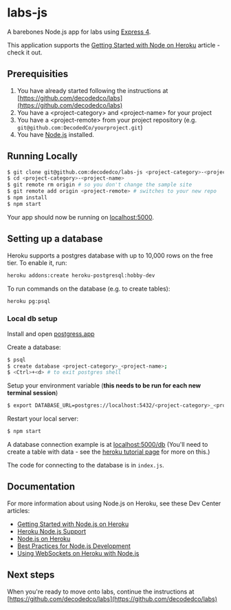 # labs-js

A barebones Node.js app for labs using [Express 4](http://expressjs.com/).

This application supports the [Getting Started with Node on Heroku](https://devcenter.heroku.com/articles/getting-started-with-nodejs) article - check it out.

## Prerequisities

1. You have already started following the instructions at [https://github.com/decodedco/labs](https://github.com/decodedco/labs)
2. You have a \<project-category\> and \<project-name\> for your project
2. You have a \<project-remote\> from your project repository (e.g. `git@github.com:DecodedCo/yourproject.git`)
1. You have [Node.js](http://nodejs.org/) installed.

## Running Locally

```sh
$ git clone git@github.com:decodedco/labs-js <project-category>-<project-name>
$ cd <project-category>-<project-name>
$ git remote rm origin # so you don't change the sample site
$ git remote add origin <project-remote> # switches to your new repo
$ npm install
$ npm start
```

Your app should now be running on [localhost:5000](http://localhost:5000/).

## Setting up a database

Heroku supports a postgres database with up to 10,000 rows on the free tier. To enable it, run:

```sh
heroku addons:create heroku-postgresql:hobby-dev
```

To run commands on the database (e.g. to create tables):
```sh
heroku pg:psql
```

### Local db setup

Install and open [postgress.app](http://postgresapp.com/)

Create a database:

```sh
$ psql
$ create database <project-category>_<project-name>;
$ <Ctrl>+<d> # to exit postgres shell
```

Setup your environment variable (**this needs to be run for each new terminal session**)

```sh
$ export DATABASE_URL=postgres://localhost:5432/<project-category>_<project-name>
```

Restart your local server:

```sh
$ npm start
```

A database connection example is at [localhost:5000/db](http://localhost:5000/db) (You'll need to create a table with data - see the [heroku tutorial page](https://devcenter.heroku.com/articles/getting-started-with-nodejs#provision-a-database) for more on this.)

The code for connecting to the database is in `index.js`.

## Documentation

For more information about using Node.js on Heroku, see these Dev Center articles:

- [Getting Started with Node.js on Heroku](https://devcenter.heroku.com/articles/getting-started-with-nodejs)
- [Heroku Node.js Support](https://devcenter.heroku.com/articles/nodejs-support)
- [Node.js on Heroku](https://devcenter.heroku.com/categories/nodejs)
- [Best Practices for Node.js Development](https://devcenter.heroku.com/articles/node-best-practices)
- [Using WebSockets on Heroku with Node.js](https://devcenter.heroku.com/articles/node-websockets)

## Next steps

When you're ready to move onto labs, continue the instructions at [https://github.com/decodedco/labs](https://github.com/decodedco/labs)